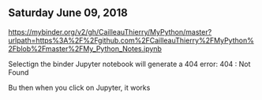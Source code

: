 Saturday June 09, 2018
----------------------------------------------------------
https://mybinder.org/v2/gh/CailleauThierry/MyPython/master?urlpath=https%3A%2F%2Fgithub.com%2FCailleauThierry%2FMyPython%2Fblob%2Fmaster%2FMy_Python_Notes.ipynb

Selectign the binder Jupyter notebook will generate a 404 error:
404 : Not Found

Bu then when you click on Jupyter, it works

